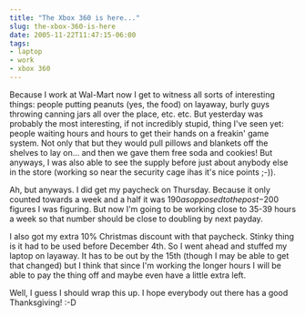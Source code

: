 ```yaml
---
title: "The Xbox 360 is here..."
slug: the-xbox-360-is-here
date: 2005-11-22T11:47:15-06:00
tags:
- laptop
- work
- xbox 360
---
```

Because I work at Wal-Mart now I get to witness all sorts of interesting things: people putting peanuts (yes, the food) on layaway, burly guys throwing canning jars all over the place, etc. etc. But yesterday was probably the most interesting, if not incredibly stupid, thing I've seen yet: people waiting hours and hours to get their hands on a freakin' game system. Not only that but they would pull pillows and blankets off the shelves to lay on... and then we gave them free soda and cookies! But anyways, I was also able to see the supply before just about anybody else in the store (working so near the security cage ihas it's nice points ;-)).

Ah, but anyways. I did get my paycheck on Thursday. Because it only counted towards a week and a half it was $190 as opposed to the post-$200 figures I was figuring. But now I'm going to be working close to 35-39 hours a week so that number should be close to doubling by next payday.

I also got my extra 10% Christmas discount with that paycheck. Stinky thing is it had to be used before December 4th. So I went ahead and stuffed my laptop on layaway. It has to be out by the 15th (though I may be able to get that changed) but I think that since I'm working the longer hours I will be able to pay the thing off and maybe even have a little extra left.

Well, I guess I should wrap this up. I hope everybody out there has a good Thanksgiving! :-D


